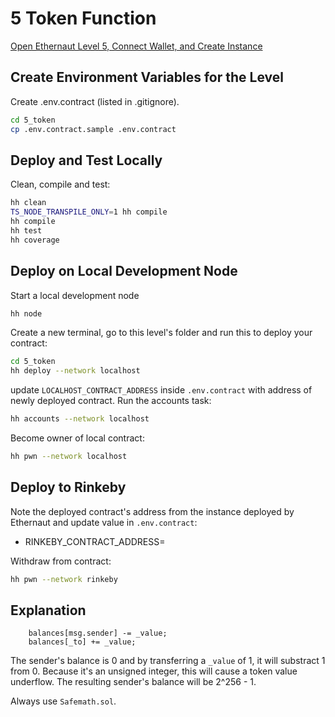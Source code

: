 # 5 Token Function

[Open Ethernaut Level 5, Connect Wallet, and Create Instance](https://ethernaut.openzeppelin.com/level/0x63bE8347A617476CA461649897238A31835a32CE)

## Create Environment Variables for the Level

Create .env.contract (listed in .gitignore).

```sh
cd 5_token
cp .env.contract.sample .env.contract
```

## Deploy and Test Locally

Clean, compile and test:

```sh
hh clean
TS_NODE_TRANSPILE_ONLY=1 hh compile
hh compile
hh test
hh coverage
```

## Deploy on Local Development Node

Start a local development node

```sh
hh node
```

Create a new terminal, go to this level's folder and run this to deploy your contract:

```sh
cd 5_token
hh deploy --network localhost
```

update `LOCALHOST_CONTRACT_ADDRESS` inside `.env.contract` with address of newly deployed contract. Run the accounts task:

```sh
hh accounts --network localhost
```

Become owner of local contract:

```sh
hh pwn --network localhost
```

## Deploy to Rinkeby

Note the deployed contract's address from the instance deployed by Ethernaut and update value in `.env.contract`:

* RINKEBY_CONTRACT_ADDRESS=

Withdraw from contract:

```sh
hh pwn --network rinkeby
```

## Explanation

```sol
    balances[msg.sender] -= _value;
    balances[_to] += _value;
```

The sender's balance is 0 and by transferring a `_value` of 1, it will substract 1 from 0. Because it's an unsigned integer, this will cause a token value underflow. The resulting sender's balance will be 2^256 - 1.

Always use `Safemath.sol`.
